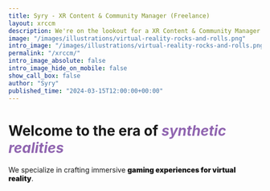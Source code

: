 ```yaml
---
title: Syry - XR Content & Community Manager (Freelance)
layout: xrccm
description: We're on the lookout for a XR Content & Community Manager (Freelance) who is passionate about leveraging XR and is eager to rapidly learn.
image: "/images/illustrations/virtual-reality-rocks-and-rolls.png"
intro_image: "/images/illustrations/virtual-reality-rocks-and-rolls.png"
permalink: "/xrccm/"
intro_image_absolute: false
intro_image_hide_on_mobile: false
show_call_box: false
author: "Syry"
published_time: "2024-03-15T12:00:00+00:00"
---
```


# Welcome to the era of *<span style="color:#9065b0">synthetic realities</span>*

We specialize in crafting immersive <strong style="font-weight: 900;">gaming experiences for virtual reality</strong>.
